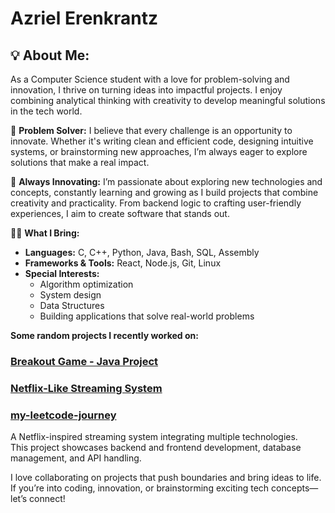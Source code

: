 # Azriel Erenkrantz

## 💡 **About Me:**
As a Computer Science student with a love for problem-solving and innovation, I thrive on turning ideas into impactful projects.
I enjoy combining analytical thinking with creativity to develop meaningful solutions in the tech world.

 🚀 **Problem Solver:**
I believe that every challenge is an opportunity to innovate.
Whether it's writing clean and efficient code, designing intuitive systems, or brainstorming new approaches,
I’m always eager to explore solutions that make a real impact.

 🌱 **Always Innovating:**
I’m passionate about exploring new technologies and concepts, 
constantly learning and growing as I build projects that combine creativity and practicality. 
From backend logic to crafting user-friendly experiences, I aim to create software that stands out.

👨‍💻 **What I Bring:**

- **Languages:** C, C++, Python, Java, Bash, SQL, Assembly  
- **Frameworks & Tools:** React, Node.js, Git, Linux  
- **Special Interests:**  
  - Algorithm optimization  
  - System design  
  - Data Structures  
  - Building applications that solve real-world problems  

**Some random projects I recently worked on:**

### [Breakout Game - Java Project](https://github.com/Azriel34/Breakout/tree/main)
### [Netflix-Like Streaming System](https://github.com/Azriel34/EX4/blob/main/docs/wiki.md)
### [my-leetcode-journey](https://github.com/Azriel34/my-leetcode-journey)

A Netflix-inspired streaming system integrating multiple technologies.  
This project showcases backend and frontend development, database management, and API handling.



I love collaborating on projects that push boundaries and bring ideas to life.
If you’re into coding, innovation, or brainstorming exciting tech concepts—let’s connect!

